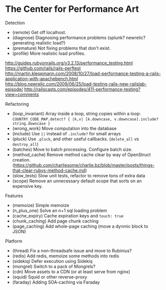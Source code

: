 # The Center for Performance Art

Detection
* (remote) Get off localhost.
* (diagnose) Diagnosing performance problems (splunk? newrelic? generating realistic load?)
* (premature) Not fixing problems that don't exist.
* (profile) More realistic load profiles.

http://guides.rubyonrails.org/v3.2.13/performance_testing.html
https://github.com/rails/rails-perftest
http://martin.kleppmann.com/2008/10/27/load-performance-testing-a-rails-application-with-apachebench.html
http://blog.newrelic.com/2009/06/25/load-testing-rails-new-railslab-episode/
http://railscasts.com/episodes/411-performance-testing?view=comments

Refactoring
* (loop_invariant) Array inside a loop, string copies within a loop: `COUNTRY_CODE_MAP.detect? { |k,v| [k.downcase, v.downcase].include? string.downcase }`
* (wrong_work) Move computation into the database
* (include) Use `||` instead of `.include?` for small arrays
* (pluck) Use `.pluck`, and other useful callbacks. (`delete_all` vs `destroy_all`)
* (batches) Move to batch processing. Configure batch size.
* (method_cache) Remove method cache clear by way of OpenStruct creation. (https://github.com/charliesome/charlie.bz/blob/master/posts/things-that-clear-rubys-method-cache.md)
* (slow_tests) Slow unit tests, refactor to remove tons of extra data
* (scope) Remove an unnecessary default scope that sorts on an expensive key.

Features
* (memoize) Simple memoize
* (n_plus_one) Solve an n+1 sql loading problem
* (cache_expiry) Cache expiration keys and `touch: true`
* (chunk_caching) Add page chunk caching
* (page_caching) Add whole-page caching (move a dynmic block to JSON)

Platform
* (thread) Fix a non-threadsafe issue and move to Rubinius?
* (redis) Add redis, memoize some methods into redis
* (sidekiq) Defer execution using Sidekiq
* (mongrel) Switch to a pack of Mongrels?
* (cdn) Move assets to a CDN (or at least serve from nginx)
* (squid) Squid or other reverse-proxy
* (faraday) Adding SOA-caching via Faraday
